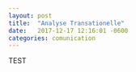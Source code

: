 ```yaml
---
layout: post
title:  "Analyse Transationelle"
date:   2017-12-17 12:16:01 -0600
categories: comunication
---
```

TEST
